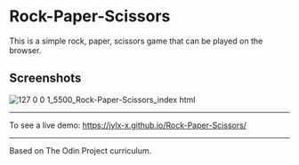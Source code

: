 # Rock-Paper-Scissors

This is a simple rock, paper, scissors game that can be played on the browser.

<h2>Screenshots</h2>

![127 0 0 1_5500_Rock-Paper-Scissors_index html](https://user-images.githubusercontent.com/93222500/151894775-d510bfd6-2fbb-473d-a45a-77e5d2d02fba.png)

--------------------------


To see a live demo: https://jylx-x.github.io/Rock-Paper-Scissors/

---------------------------
Based on The Odin Project curriculum.
